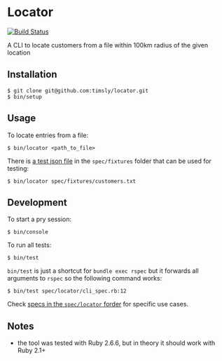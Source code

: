 # Locator

[![Build Status](https://travis-ci.org/timsly/locator.svg?branch=main)](https://travis-ci.org/timsly/locator)

A CLI to locate customers from a file within 100km radius of the given location

## Installation

    $ git clone git@github.com:timsly/locator.git
    $ bin/setup

## Usage

To locate entries from a file:

    $ bin/locator <path_to_file>

There is [a test json file](https://github.com/timsly/locator/blob/main/spec/fixtures/customers.txt) in the `spec/fixtures` folder that can be used for testing:

    $ bin/locator spec/fixtures/customers.txt

## Development

To start a pry session:

    $ bin/console

To run all tests:

    $ bin/test

`bin/test` is just a shortcut for `bundle exec rspec` but it forwards all arguments to `rspec`
so the following command works:

    $ bin/test spec/locator/cli_spec.rb:12

Check [specs in the `spec/locator` forder](https://github.com/timsly/locator/tree/main/spec/locator) for specific use cases.

## Notes

* the tool was tested with Ruby 2.6.6, but in theory it should work with Ruby 2.1+

